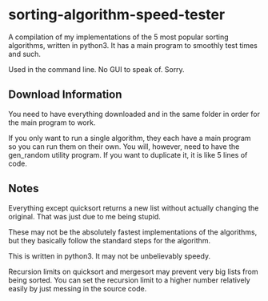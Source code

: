 # sorting-algorithm-speed-tester
A compilation of my implementations of the 5 most popular sorting algorithms, written in python3. It has a main program to smoothly test times and such.

Used in the command line. No GUI to speak of. Sorry.

## Download Information
You need to have everything downloaded and in the same folder in order for the main program to work.

If you only want to run a single algorithm, they each have a main program so you can run them on their own. You will, however, need to have the gen_random utility program.
If you want to duplicate it, it is like 5 lines of code.

## Notes
Everything except quicksort returns a new list without actually changing the original. That was just due to me being stupid.

These may not be the absolutely fastest implementations of the algorithms, but they basically follow the standard steps for the algorithm.

This is written in python3. It may not be unbelievably speedy.

Recursion limits on quicksort and mergesort may prevent very big lists from being sorted. You can set the recursion limit to a higher number relatively easily by just messing in the source code.

